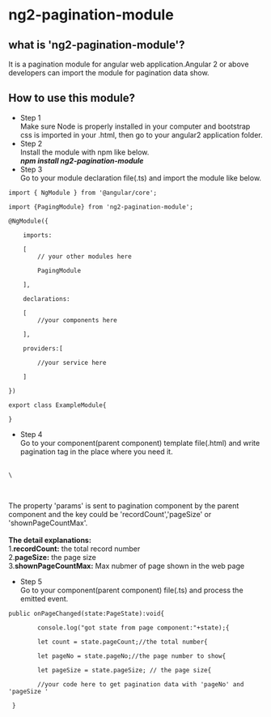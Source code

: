 # ng2-pagination-module
## what is 'ng2-pagination-module'?
It is a pagination module for angular web application.Angular 2 or above developers can import the module for pagination data show.
## How to use this module?
+ Step 1<br/>
Make sure Node is properly installed in your computer and bootstrap css is imported in your .html, then go to your angular2 application folder.
+ Step 2<br/>
Install the module with npm like below.<br/>
<strong><i>npm install ng2-pagination-module</i></strong>
+ Step 3<br/>
Go to your module declaration file(.ts) and import the module like below.</br>
<pre><code>import { NgModule } from '@angular/core';<br>
import {PagingModule} from 'ng2-pagination-module';<br>
@NgModule({<br>
    imports:<br>
    [  
        // your other modules here<br> 
        PagingModule<br>
    ],<br> 
    declarations:<br> 
    [
        //your components here<br> 
    ],<br> 
    providers:[<br> 
        //your service here<br> 
    ]<br> 
})<br> 
export class ExampleModule{<br> 
}</code></pre>

+ Step 4<br/>
Go to your component(parent component) template file(.html) and write pagination tag in the place where you need it.</br></br>
<pre><code>\<page [params]="params" (pageChanged)="onPageChanged($event)"></page></code></pre></br>
The property 'params' is sent to pagination component by the parent component and the key could be 'recordCount','pageSize' or 'shownPageCountMax'.</br></br>
<strong>The detail explanations:</strong><br>
1.<strong>recordCount:</strong>	the total record number</br>
2.<strong>pageSize:</strong>	the page size</br>
3.<strong>shownPageCountMax:</strong> Max nubmer of page shown in the web page</br> 

+ Step 5<br/>
Go to your component(parent component) file(.ts) and process the emitted event.
<pre><code>public onPageChanged(state:PageState):void{<br/>
        console.log("got state from page component:"+state);{<br/>
        let count = state.pageCount;//the total number{<br/>
        let pageNo = state.pageNo;//the page number to show{<br/>
        let pageSize = state.pageSize; // the page size{<br/>
        //your code here to get pagination data with 'pageNo' and 'pageSize '<br/>
 }</code></pre>





